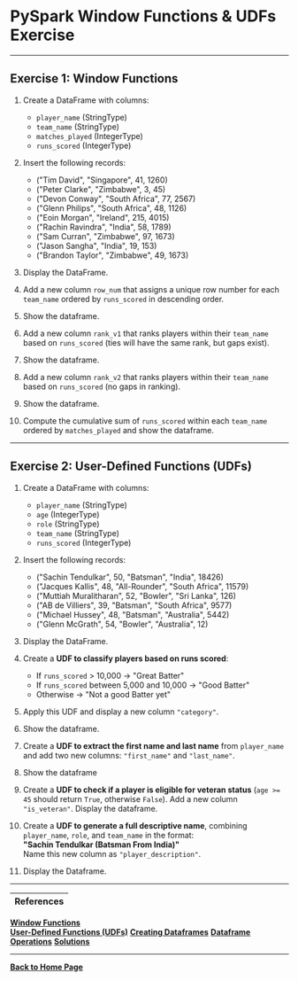# PySpark Window Functions & UDFs Exercise

---

## Exercise 1: Window Functions

1. Create a DataFrame with columns:
   - `player_name` (StringType)
   - `team_name` (StringType)
   - `matches_played` (IntegerType)
   - `runs_scored` (IntegerType)

2. Insert the following records:
   - ("Tim David", "Singapore", 41, 1260)
   - ("Peter Clarke", "Zimbabwe", 3, 45)
   - ("Devon Conway", "South Africa", 77, 2567)
   - ("Glenn Philips", "South Africa", 48, 1126)
   - ("Eoin Morgan", "Ireland", 215, 4015)
   - ("Rachin Ravindra", "India", 58, 1789)
   - ("Sam Curran", "Zimbabwe", 97, 1673)
   - ("Jason Sangha", "India", 19, 153)
   - ("Brandon Taylor", "Zimbabwe", 49, 1673)

3. Display the DataFrame.
4. Add a new column `row_num` that assigns a unique row number for each `team_name` ordered by `runs_scored` in descending order.
5. Show the dataframe.
6. Add a new column `rank_v1` that ranks players within their `team_name` based on `runs_scored` (ties will have the same rank, but gaps exist).
7. Show the dataframe.
8. Add a new column `rank_v2` that ranks players within their `team_name` based on `runs_scored` (no gaps in ranking).
9. Show the dataframe.
10. Compute the cumulative sum of `runs_scored` within each `team_name` ordered by `matches_played` and show the dataframe.

---

## Exercise 2: User-Defined Functions (UDFs)

1. Create a DataFrame with columns:
   - `player_name` (StringType)
   - `age` (IntegerType)
   - `role` (StringType)
   - `team_name` (StringType)
   - `runs_scored` (IntegerType)

2. Insert the following records:
   - ("Sachin Tendulkar", 50, "Batsman", "India", 18426)
   - ("Jacques Kallis", 48, "All-Rounder", "South Africa", 11579)
   - ("Muttiah Muralitharan", 52, "Bowler", "Sri Lanka", 126)
   - ("AB de Villiers", 39, "Batsman", "South Africa", 9577)
   - ("Michael Hussey", 48, "Batsman", "Australia", 5442)
   - ("Glenn McGrath", 54, "Bowler", "Australia", 12)

3. Display the DataFrame.
4. Create a **UDF to classify players based on runs scored**:
   - If `runs_scored` > 10,000 → "Great Batter"
   - If `runs_scored` between 5,000 and 10,000 → "Good Batter"
   - Otherwise → "Not a good Batter yet"
5. Apply this UDF and display a new column `"category"`.
6. Show the dataframe.
7. Create a **UDF to extract the first name and last name** from `player_name` and add two new columns: `"first_name"` and `"last_name"`.
8. Show the dataframe
9. Create a **UDF to check if a player is eligible for veteran status** (`age >= 45` should return `True`, otherwise `False`). Add a new column `"is_veteran"`. Display the dataframe.
10. Create a **UDF to generate a full descriptive name**, combining `player_name`, `role`, and `team_name` in the format:  
   **"Sachin Tendulkar (Batsman From India)"**  
   Name this new column as `"player_description"`.
11. Display the Dataframe.

---

| References |
| ---------- |
**[Window Functions](df-functions.md#pyspark-window-functions)**  
**[User-Defined Functions (UDFs)](df-functions.md#pyspark-user-defined-functions-udfs)**
**[Creating Dataframes](/Dataframes/dataframes.md#creating-dataframes-in-pyspark)**
**[Dataframe Operations](/Dataframe_Operations/df-operations.md#pyspark-dataframe-operations)**
**[Solutions](df-functions-solutions.md)** 

---
**[Back to Home Page](https://github.com/RahulRoy-rsp/Learning_PySpark)**